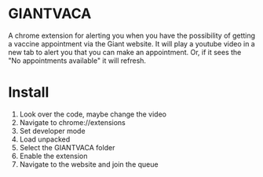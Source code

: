 # GIANTVACA
A chrome extension for alerting you when you have the possibility of getting a vaccine appointment via the Giant website. It will play a youtube video in a new tab to alert you that you can make an appointment. Or, if it sees the "No appointments available" it will refresh. 

# Install 
1. Look over the code, maybe change the video
2. Navigate to chrome://extensions
3. Set developer mode
4. Load unpacked
5. Select the GIANTVACA folder
6. Enable the extension 
7. Navigate to the website and join the queue
